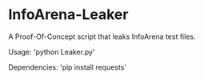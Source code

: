 # InfoArena-Leaker
A Proof-Of-Concept script that leaks InfoArena test files.

Usage: 'python Leaker.py'

Dependencies:
'pip install requests'
